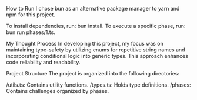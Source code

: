 How to Run
I chose bun as an alternative package manager to yarn and npm for this project.

To install dependencies, run: bun install.
To execute a specific phase, run: bun run phases/1.ts.

My Thought Process
In developing this project, my focus was on maintaining type-safety by utilizing enums for repetitive string names and incorporating conditional logic into generic types. This approach enhances code reliability and readability.

Project Structure
The project is organized into the following directories:

/utils.ts: Contains utility functions.
/types.ts: Holds type definitions.
/phases: Contains challenges organized by phases.
